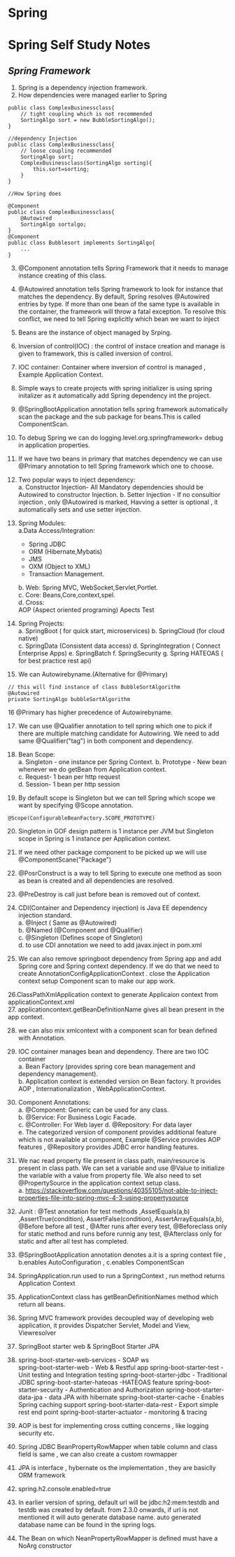 # Spring

# Spring Self Study Notes

## *Spring Framework*
  1. Spring is a dependency injection framework.
  2. How dependencies were managed earlier to Spring
  ```
  public class ComplexBusinessclass{
      // tight coupling which is not recommended
      SortingAlgo sort = new BubbleSortingAlgo();
  }

  //dependency Injection
  public class ComplexBusinessclass{
      // loose coupling recommended
      SortingAlgo sort;
      ComplexBusinessclass(SortingAlgo sorting){
          this.sort=sorting;
      }
  }

  //How Spring does

  @Component
  public class ComplexBusinessclass{
      @Autowired
      SortingAlgo sortalgo;
  }
  @Component
  public class Bubblesort implements SortingAlgo{
      ...
  }
  ```
3. @Component annotation tells Spring Framework that it needs to manage instance creating of this class.
4. @Autowired annotation tells Spring framework to look for instance that matches the dependency.
By default, Spring resolves @Autowired entries by type. If more than one bean of the same type is available in the container, the framework will throw a fatal exception. To resolve this conflict, we need to tell Spring explicitly which bean we want to inject
5. Beans are the instance of object managed by Srping.
6. Inversion of control(IOC) : the control of instace creation and manage is given to framework, this is called inversion of control.
7. IOC container: Container where inversion of control is managed , Example Application Context.
8. Simple ways to create projects with spring initializer is using spring initalizer as it automatically add Spring dependency int the project.
9. @SpringBootApplication annotation tells spring framework automatically scan the package and the sub package for beans.This is called ComponentScan.
10. To debug Spring we can do logging.level.org.springframework= debug in application properties.
11. If we have two beans in primary that matches dependency we can use @Primary annotation to tell Spring framework which one to choose.
12. Two popular ways to inject dependency:  
  a. Constructor Injection- All Mandatory dependencies should be Autowired to constructor Injection.
  b. Setter Injection - If no consultior injection , only @Autowired is marked, Havving a setter is optional , it automatically sets and use setter injection.
13.  Spring Modules:  
    a.Data Access/Integration:    
        * Spring JDBC
        * ORM (Hibernate,Mybatis)
        * JMS
        * OXM (Object to XML)
        * Transaction Management.

        b. Web: Spring MVC, WebSocket,Servlet,Portlet.  
        c. Core: Beans,Core,context,spel.  
        d. Cross:    
            AOP (Aspect oriented programing)
            Apects
            Test
    
14. Spring Projects:  
  a. SpringBoot ( for quick start, microservices)
  b. SpringCloud (for cloud native)   
  c. SpringData (Consistent data access)
  d. SpringIntegration ( Connect Enterprise Apps)
  e. SpringBatch
  f. SpringSecurity
  g. Spring HATEOAS ( for best practice rest api)         

  15. We can Autowirebyname.(Alternative for @Primary)
  ```
  // this will find instance of class BubbleSortAlgorithm
  @Autowired
  private SortingAlgo bubbleSortAlgorithm
  ```

  16 @Primary has higher precedence of Autowirebyname.

  17. We can use @Qualifier annotation to tell spring which one to pick if there are multiple matching candidate for Autowiring. We need to add same @Qualifier("tag") in both component and dependency.

  18. Bean Scope:  
    a. Singleton  - one instance per Spring Context. 
    b. Prototype - New bean whenever we do getBean from Application context.  
    c. Request- 1 bean per http request  
    d. Session- 1 bean per http session 

 19. By default scope is Singleton but we can tell Spring which scope we want by specifying @Scope annotation.
 ```
 @Scope(ConfigurableBeanFactory.SCOPE_PROTOTYPE)
 ```
 20. Singleton in GOF design pattern is 1 instance per JVM but Singleton scope in Spring is 1 instance per Application context.

 21. If we need other package component to be picked up  we will use @ComponentScane("Package")

 22. @PosrConstruct is a way to tell Spring to execute one method as soon as bean is created and all dependencies are resolved.

 23. @PreDestroy is call just before bean is removed out of context.

 24. CDI(Container and Dependency injection) is Java EE dependency injection standard.  
    a. @Inject ( Same as @Autowired)  
    b. @Named (@Component and @Qualifier)  
    c. @Singleton (Defines scope of Singleton)  
    d. to use CDI annotation we need to add javax.inject in pom.xml

 25. We can also remove springboot dependency from Spring app and add Spring core and Spring context dependency. If we do that we need to create AnnotationConfigApplicationContext . close the Application context setup Component scan to make our app work.  

 26.ClassPathXmlApplication context to generate Applicaion context from applicationContext.xml  
 27. applicationcontext.getBeanDefinitionName gives all bean present in the app context.

 28. we can also mix xmlcontext with a component scan for bean defined with Annotation.

 29. IOC container manages bean and dependency. There are two IOC container  
    a. Bean Factory (provides spring core bean management and dependency management).  
    b. Application context is extended version on Bean factory. It provides AOP , Internationalization , WebApplicationContext.

 30. Component Annotations:  
        a. @Component: Generic can be used for any class.  
        b. @Service: For Business Logic Facade.  
        c. @Controller: For Web layer
        d. @Repository: For data layer  
        e. The categorized version of component provides additional feature which is not available at component, Example @Service provides AOP features , @Repository provides JDBC error handling features.

31. We nac read property file present in class path, main/resource is present in class path. We can set a variable and use @Value to initialize the variable with a value from property file. We also need to set @PropertySource in the application context setup class.  
    a. https://stackoverflow.com/questions/40355105/not-able-to-inject-properties-file-into-spring-mvc-4-3-using-propertysource

32. Junit : @Test annotation for test methods ,AssetEquals(a,b) ,AssertTrue(condition), AssertFalse(condition), AssertArrayEquals(a,b), @Before before all test , @After runs after every test, @Beforeclass only for static method and runs before runnig any test, @Afterclass only for static and after all test has completed.

33. @SpringBootApplication annotation denotes a.it is a spring context file , b.enables AutoConfiguration ,  c.enables ComponentScan
34. SpringApplication.run used to run a SpringContext , run method returns Application Context
35. ApplicationContext class has getBeanDefinitionNames method which return all beans.
36. Spring MVC  framework provides decoupled way of developing web application, it provides Dispatcher Servlet, Model and View, Viewresolver
37. SpringBoot starter web & SpringBoot Starter JPA
38. spring-boot-starter-web-services - SOAP ws  
    spring-boot-starter-web - Web & Restful app
    spring-boot-starter-test - Unit testing and Integration testing
    spring-boot-starter-jdbc - Traditional JDBC
    spring-boot-starter-hateoas -HATEOAS feature
    spring-boot-starter-security - Authentication and Authorization
    spring-boot-starter-data-jpa - data JPA with hibernate
    spring-boot-starter-cache - Enables Spring caching support
    spring-boot-starter-data-rest - Export simple rest end point
    spring-boot-starter-actuator - monitoring & tracing

 39. AOP is best for implementing cross cutting concerns , like logging security etc. 
  40. Spring JDBC BeanPropertyRowMapper when table column and class field is same , we can also create a custom rowmapper 
 41. JPA is interface , hybernate os the implementation , they are basiclly ORM framework
 42. spring.h2.console.enabled=true
 43. In earlier version of spring, default url will be jdbc:h2:mem:testdb and testdb was created by default. from 2.3.0 onwards, if url is not mentioned it will auto generate database name. auto generated database name can be found in the spring logs.
 44. The Bean on which NeanPropertyRowMapper is defined must have a NoArg constructor
